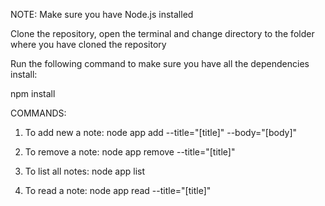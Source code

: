 NOTE: Make sure you have Node.js installed

Clone the repository, open the terminal and change directory to the folder where you have cloned the repository

Run the following command to make sure you have all the dependencies install:
  
  npm install
  
COMMANDS:

1. To add new a note: node app add --title="[title]" --body="[body]"

2. To remove a note:  node app remove --title="[title]"

3. To list all notes: node app list

4. To read a note: node app read --title="[title]"
